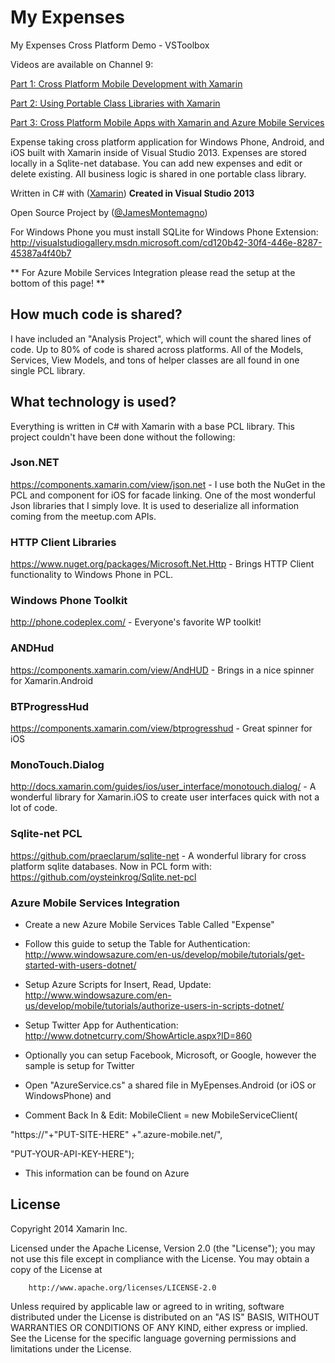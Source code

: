 My Expenses
==========

My Expenses Cross Platform Demo - VSToolbox

Videos are available on Channel 9:

[Part 1: Cross Platform Mobile Development with Xamarin](http://channel9.msdn.com/Shows/Visual-Studio-Toolbox/Cross-Platform-Development-With-Xamarin)

[Part 2: Using Portable Class Libraries with Xamarin](http://channel9.msdn.com/Shows/Visual-Studio-Toolbox/Using-Portable-Class-Libraries-with-Xamarin)

[Part 3: Cross Platform Mobile Apps with Xamarin and Azure Mobile Services](http://channel9.msdn.com/Shows/Visual-Studio-Toolbox/Cross-Platform-Mobile-Apps-with-Xamarin-and-Azure-Mobile-Services)

Expense taking cross platform application for Windows Phone, Android, and iOS built with Xamarin inside of Visual Studio 2013. Expenses are stored locally in a Sqlite-net database. You can add new expenses and edit or delete existing. All business logic is shared in one portable class library.

Written in C# with ([Xamarin](http://www.xamarin.com))  **Created in Visual Studio 2013**

Open Source Project by ([@JamesMontemagno](http://www.twitter.com/jamesmontemagno)) 

For Windows Phone you must install SQLite for Windows Phone Extension: http://visualstudiogallery.msdn.microsoft.com/cd120b42-30f4-446e-8287-45387a4f40b7

** For Azure Mobile Services Integration please read the setup at the bottom of this page! **

## How much code is shared?
I have included an "Analysis Project", which will count the shared lines of code. Up to 80% of code is shared across platforms. All of the Models, Services, View Models, and tons of helper classes are all found in one single PCL library. 

## What technology is used?
Everything is written in C# with Xamarin with a base PCL library. This project couldn't have been done without the following:

### Json.NET
https://components.xamarin.com/view/json.net - I use both the NuGet in the PCL and component for iOS for facade linking. One of the most wonderful Json libraries that I simply love. It is used to deserialize all information coming from the meetup.com APIs.

### HTTP Client Libraries
https://www.nuget.org/packages/Microsoft.Net.Http - Brings HTTP Client functionality to Windows Phone in PCL.

### Windows Phone Toolkit
http://phone.codeplex.com/ - Everyone's favorite WP toolkit!

### ANDHud
https://components.xamarin.com/view/AndHUD - Brings in a nice spinner for Xamarin.Android

### BTProgressHud
https://components.xamarin.com/view/btprogresshud - Great spinner for iOS

### MonoTouch.Dialog
http://docs.xamarin.com/guides/ios/user_interface/monotouch.dialog/ - A wonderful library for Xamarin.iOS to create user interfaces quick with not a lot of code.

### Sqlite-net PCL
https://github.com/praeclarum/sqlite-net - A wonderful library for cross platform sqlite databases.
Now in PCL form with: https://github.com/oysteinkrog/Sqlite.net-pcl

### Azure Mobile Services Integration

* Create a new Azure Mobile Services Table Called "Expense"
* Follow this guide to setup the Table for Authentication: http://www.windowsazure.com/en-us/develop/mobile/tutorials/get-started-with-users-dotnet/

* Setup Azure Scripts for Insert, Read, Update: http://www.windowsazure.com/en-us/develop/mobile/tutorials/authorize-users-in-scripts-dotnet/

* Setup Twitter App for Authentication: http://www.dotnetcurry.com/ShowArticle.aspx?ID=860

* Optionally you can setup Facebook, Microsoft, or Google, however the sample is setup for Twitter

* Open "AzureService.cs" a shared file in MyEpenses.Android (or iOS or WindowsPhone) and 
* Comment Back In & Edit: MobileClient = new MobileServiceClient(
        
"https://"+"PUT-SITE-HERE" +".azure-mobile.net/",
        
"PUT-YOUR-API-KEY-HERE");

* This information can be found on Azure
        

## License

  Copyright 2014  Xamarin Inc.

   Licensed under the Apache License, Version 2.0 (the "License");
   you may not use this file except in compliance with the License.
   You may obtain a copy of the License at

        http://www.apache.org/licenses/LICENSE-2.0

   Unless required by applicable law or agreed to in writing, software
   distributed under the License is distributed on an "AS IS" BASIS,
   WITHOUT WARRANTIES OR CONDITIONS OF ANY KIND, either express or implied.
  See the License for the specific language governing permissions and
   limitations under the License.
